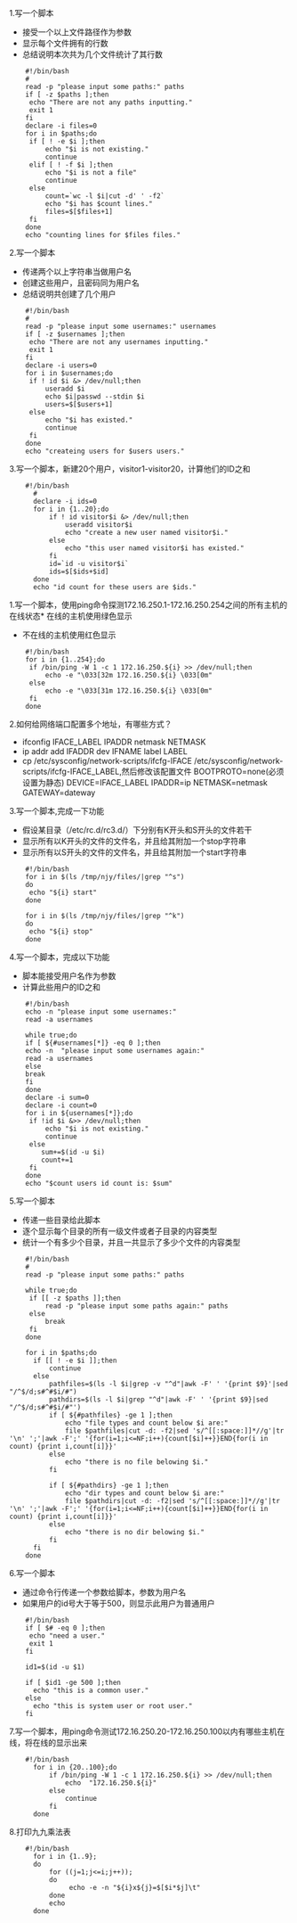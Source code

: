 1.写一个脚本

* 接受一个以上文件路径作为参数
* 显示每个文件拥有的行数
* 总结说明本次共为几个文件统计了其行数


```shell
    #!/bin/bash
    #
    read -p "please input some paths:" paths
    if [ -z $paths ];then
     echo "There are not any paths inputting."
     exit 1
    fi
    declare -i files=0
    for i in $paths;do
     if [ ! -e $i ];then
         echo "$i is not existing."
         continue
     elif [ ! -f $i ];then
         echo "$i is not a file"
         continue
     else
         count=`wc -l $i|cut -d' ' -f2`
         echo "$i has $count lines."
         files=$[$files+1]
     fi
    done
    echo "counting lines for $files files."
```

2.写一个脚本   
* 传递两个以上字符串当做用户名
* 创建这些用户，且密码同为用户名
* 总结说明共创建了几个用户


```shell
    #!/bin/bash
    #
    read -p "please input some usernames:" usernames
    if [ -z $usernames ];then
     echo "There are not any usernames inputting."
     exit 1
    fi
    declare -i users=0
    for i in $usernames;do
     if ! id $i &> /dev/null;then
         useradd $i
         echo $i|passwd --stdin $i
         users=$[$users+1]
     else
         echo "$i has existed."
         continue
     fi
    done
    echo "createing users for $users users."
```

3.写一个脚本，新建20个用户，visitor1-visitor20，计算他们的ID之和

```shell
    #!/bin/bash
      #
      declare -i ids=0
      for i in {1..20};do
          if ! id visitor$i &> /dev/null;then
              useradd visitor$i
              echo "create a new user named visitor$i."
          else
              echo "this user named visitor$i has existed."
          fi
          id=`id -u visitor$i`
          ids=$[$ids+$id]
      done
      echo "id count for these users are $ids."
```




1.写一个脚本，使用ping命令探测172.16.250.1-172.16.250.254之间的所有主机的在线状态* 在线的主机使用绿色显示
* 不在线的主机使用红色显示

```shell
    #!/bin/bash
    for i in {1..254};do
     if /bin/ping -W 1 -c 1 172.16.250.${i} >> /dev/null;then
         echo -e "\033[32m 172.16.250.${i} \033[0m"
     else
         echo -e "\033[31m 172.16.250.${i} \033[0m"
     fi
    done
```

2.如何给网络端口配置多个地址，有哪些方式？ 

* ifconfig IFACE_LABEL IPADDR netmask NETMASK
* ip addr add IFADDR dev IFNAME label LABEL
* cp /etc/sysconfig/network-scripts/ifcfg-IFACE /etc/sysconfig/network-scripts/ifcfg-IFACE_LABEL,然后修改该配置文件    BOOTPROTO=none(必须设置为静态)
    DEVICE=IFACE_LABEL
    IPADDR=ip
    NETMASK=netmask
    GATEWAY=dateway


3.写一个脚本,完成一下功能 

* 假设某目录（/etc/rc.d/rc3.d/）下分别有K开头和S开头的文件若干
* 显示所有以K开头的文件的文件名，并且给其附加一个stop字符串
* 显示所有以S开头的文件的文件名，并且给其附加一个start字符串 


```shell
    #!/bin/bash
    for i in $(ls /tmp/njy/files/|grep "^s")
    do
     echo "${i} start"
    done
    
    for i in $(ls /tmp/njy/files/|grep "^k")
    do
     echo "${i} stop"
    done
```

4.写一个脚本，完成以下功能 

* 脚本能接受用户名作为参数
* 计算此些用户的ID之和 


```shell
    #!/bin/bash
    echo -n "please input some usernames:"
    read -a usernames
    
    while true;do
    if [ ${#usernames[*]} -eq 0 ];then
    echo -n  "please input some usernames again:"
    read -a usernames
    else
    break
    fi
    done
    declare -i sum=0
    declare -i count=0
    for i in ${usernames[*]};do
     if !id $i &>> /dev/null;then
         echo "$i is not existing."
         continue
     else
        sum+=$(id -u $i)
        count+=1
     fi
    done
    echo "$count users id count is: $sum"
```

5.写一个脚本 

* 传递一些目录给此脚本
* 逐个显示每个目录的所有一级文件或者子目录的内容类型
* 统计一个有多少个目录，并且一共显示了多少个文件的内容类型 


```shell
    #!/bin/bash
    #
    read -p "please input some paths:" paths
    
    while true;do
     if [[ -z $paths ]];then
         read -p "please input some paths again:" paths
     else
         break
     fi
    done
    
    for i in $paths;do
      if [[ ! -e $i ]];then
          continue
      else
          pathfiles=$(ls -l $i|grep -v "^d"|awk -F' ' '{print $9}'|sed "/^$/d;s#^#$i/#")
          pathdirs=$(ls -l $i|grep "^d"|awk -F' ' '{print $9}|sed "/^$/d;s#^#$i/#"')
          if [ ${#pathfiles} -ge 1 ];then
              echo "file types and count below $i are:"
              file $pathfiles|cut -d: -f2|sed 's/^[[:space:]]*//g'|tr '\n' ';'|awk -F';' '{for(i=1;i<=NF;i++){count[$i]++}}END{for(i in count) {print i,count[i]}}'
          else
              echo "there is no file belowing $i."
          fi
    
          if [ ${#pathdirs} -ge 1 ];then
              echo "dir types and count below $i are:"
              file $pathdirs|cut -d: -f2|sed 's/^[[:space:]]*//g'|tr '\n' ';'|awk -F';' '{for(i=1;i<=NF;i++){count[$i]++}}END{for(i in count) {print i,count[i]}}'
          else
              echo "there is no dir belowing $i."
          fi
      fi
    done
```

6.写一个脚本 

* 通过命令行传递一个参数给脚本，参数为用户名
* 如果用户的id号大于等于500，则显示此用户为普通用户 


```shell
    #!/bin/bash
    if [ $# -eq 0 ];then
     echo "need a user."
     exit 1
    fi
    
    id1=$(id -u $1)
    
    if [ $id1 -ge 500 ];then
      echo "this is a common user."
    else
      echo "this is system user or root user."
    fi
```

7.写一个脚本，用ping命令测试172.16.250.20-172.16.250.100以内有哪些主机在线，将在线的显示出来 


```shell
    #!/bin/bash
      for i in {20..100};do
          if /bin/ping -W 1 -c 1 172.16.250.${i} >> /dev/null;then
              echo  "172.16.250.${i}"
          else
              continue
          fi
      done
```

8.打印九九乘法表
```shell
    #!/bin/bash
      for i in {1..9};
      do
          for ((j=1;j<=i;j++));
          do
               echo -e -n "${i}x${j}=$[$i*$j]\t"
          done
          echo
      done
```

